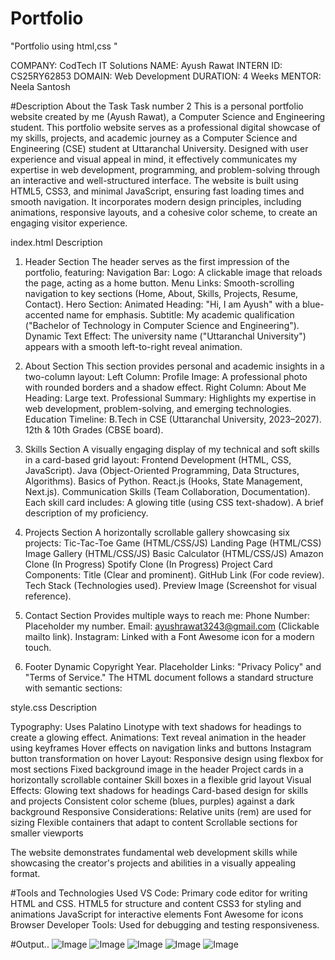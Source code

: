 # Portfolio
"Portfolio using html,css "

COMPANY: CodTech IT Solutions
NAME: Ayush Rawat
INTERN ID: CS25RY62853
DOMAIN: Web Development
DURATION: 4 Weeks
MENTOR: Neela Santosh

#Description About the Task
Task number 2
This is a personal portfolio website created by me (Ayush Rawat), a Computer Science and Engineering student. This portfolio website serves as a professional digital showcase of my skills, projects, and academic journey as a Computer Science and Engineering (CSE) student at Uttaranchal University. Designed with user experience and visual appeal in mind, it effectively communicates my expertise in web development, programming, and problem-solving through an interactive and well-structured interface. The website is built using HTML5, CSS3, and minimal JavaScript, ensuring fast loading times and smooth navigation. It incorporates modern design principles, including animations, responsive layouts, and a cohesive color scheme, to create an engaging visitor experience.

index.html Description
1. Header Section
The header serves as the first impression of the portfolio, featuring:
Navigation Bar:
Logo: A clickable image that reloads the page, acting as a home button.
Menu Links: Smooth-scrolling navigation to key sections (Home, About, Skills, Projects, Resume, Contact).
Hero Section:
Animated Heading: "Hi, I am Ayush" with a blue-accented name for emphasis.
Subtitle: My academic qualification ("Bachelor of Technology in Computer Science and Engineering").
Dynamic Text Effect: The university name ("Uttaranchal University") appears with a smooth left-to-right reveal animation.

2. About Section
This section provides personal and academic insights in a two-column layout:
Left Column: Profile Image: A professional photo with rounded borders and a shadow effect.
Right Column: About Me Heading: Large text.
Professional Summary: Highlights my expertise in web development, problem-solving, and emerging technologies.
Education Timeline:
B.Tech in CSE (Uttaranchal University, 2023–2027).
12th & 10th Grades (CBSE board).

3. Skills Section
A visually engaging display of my technical and soft skills in a card-based grid layout:
Frontend Development (HTML, CSS, JavaScript).
Java (Object-Oriented Programming, Data Structures, Algorithms).
Basics of Python.
React.js (Hooks, State Management, Next.js).
Communication Skills (Team Collaboration, Documentation).
Each skill card includes:
A glowing title (using CSS text-shadow).
A brief description of my proficiency.

4. Projects Section
A horizontally scrollable gallery showcasing six projects:
Tic-Tac-Toe Game (HTML/CSS/JS) 
Landing Page (HTML/CSS) 
Image Gallery (HTML/CSS/JS) 
Basic Calculator (HTML/CSS/JS) 
Amazon Clone (In Progress) 
Spotify Clone (In Progress) 
Project Card Components:
Title (Clear and prominent).
GitHub Link (For code review).
Tech Stack (Technologies used).
Preview Image (Screenshot for visual reference).

6. Contact Section
Provides multiple ways to reach me:
Phone Number: Placeholder my number.
Email: ayushrawat3243@gmail.com (Clickable mailto link).
Instagram: Linked with a Font Awesome icon for a modern touch.

8. Footer
Dynamic Copyright Year.
Placeholder Links: "Privacy Policy" and "Terms of Service."
The HTML document follows a standard structure with semantic sections:

style.css Description

Typography: Uses Palatino Linotype with text shadows for headings to create a glowing effect.
Animations:
Text reveal animation in the header using keyframes
Hover effects on navigation links and buttons
Instagram button transformation on hover
Layout:
Responsive design using flexbox for most sections
Fixed background image in the header
Project cards in a horizontally scrollable container
Skill boxes in a flexible grid layout
Visual Effects:
Glowing text shadows for headings
Card-based design for skills and projects
Consistent color scheme (blues, purples) against a dark background
Responsive Considerations:
Relative units (rem) are used for sizing
Flexible containers that adapt to content
Scrollable sections for smaller viewports



The website demonstrates fundamental web development skills while showcasing the creator's projects and abilities in a visually appealing format.


#Tools and Technologies Used
VS Code: Primary code editor for writing HTML and CSS.
HTML5 for structure and content
CSS3 for styling and animations
JavaScript for interactive elements
Font Awesome for icons
Browser Developer Tools:
Used for debugging and testing responsiveness.


#Output..
![Image](https://github.com/user-attachments/assets/a59f4d06-b233-4d76-8344-18ba8d7dece8)
![Image](https://github.com/user-attachments/assets/9ed1b000-14ea-4290-bef3-5df75fb39d05)
![Image](https://github.com/user-attachments/assets/2517f994-8a8d-472a-a9af-3bb70755e410)
![Image](https://github.com/user-attachments/assets/b9286a49-a83f-4bc3-877b-d961971bab2d)
![Image](https://github.com/user-attachments/assets/db863ae4-6bc0-42d9-99ca-f2d0eea7c448)
